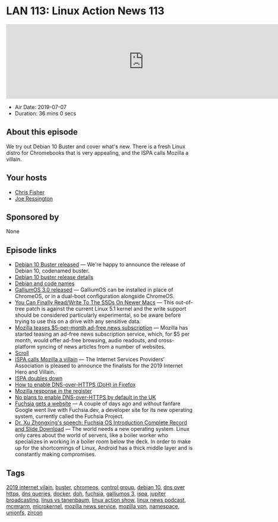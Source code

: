 # LAN 113: Linux Action News 113

<iframe src="https://player.fireside.fm/v2/DAcK9LdX+PeiFs-5j?theme=dark" width="740" height="200" frameborder="0" scrolling="no"></iframe>

* Air Date: 2019-07-07
* Duration: 36 mins 0 secs

## About this episode

We try out Debian 10 Buster and cover what's new. There is a fresh Linux distro for Chromebooks that is very appealing, and the ISPA calls Mozilla a villain.

## Your hosts
* [Chris Fisher](https://linuxactionnews.com/hosts/chris)
* [Joe Ressington](https://linuxactionnews.com/hosts/joe)

## Sponsored by

None



## Episode links

  * [Debian 10 Buster released](https://bits.debian.org/2019/07/buster-released.html "Debian 10 Buster released") — We're happy to announce the release of Debian 10, codenamed buster.
  * [Debian 10 buster release details](https://www.debian.org/News/2019/20190706 "Debian 10 buster release details")
  * [Debian and code names](https://lwn.net/SubscriberLink/792646/75df9c1c059dd3ae/ "Debian and code names")
  * [GalliumOS 3.0 released](https://wiki.galliumos.org/News/GalliumOS_3.0 "GalliumOS 3.0 released") — GalliumOS can be installed in place of ChromeOS, or in a dual-boot configuration alongside ChromeOS.
  * [You Can Finally Read/Write To The SSDs On Newer Macs](https://www.phoronix.com/scan.php?page=news_item&px=MacBook-Finally-Linux-SSD-RW "You Can Finally Read/Write To The SSDs On Newer Macs") — This out-of-tree patch is against the current Linux 5.1 kernel and the write support should be considered particularly experimental, so be aware before trying to use this on a drive with any sensitive data. 
  * [Mozilla teases $5-per-month ad-free news subscription](https://www.theverge.com/2019/7/5/20683059/mozilla-news-subscription-service-ad-free-scroll-price "Mozilla teases $5-per-month ad-free news subscription") — Mozilla has started teasing an ad-free news subscription service, which, for $5 per month, would offer ad-free browsing, audio readouts, and cross-platform syncing of news articles from a number of websites.
  * [Scroll](https://scroll.com/ "Scroll")
  * [ISPA calls Mozilla a villain](https://www.ispa.org.uk/ispa-announces-finalists-for-2019-internet-heroes-and-villains-trump-and-mozilla-lead-the-way-as-villain-nominees/ "ISPA calls Mozilla a villain") — The Internet Services Providers’ Association is pleased to announce the finalists for the 2019 Internet Hero and Villain.
  * [ISPA doubles down](https://twitter.com/ISPAUK/status/1147099305884495872 "ISPA doubles down")
  * [How to enable DNS-over-HTTPS (DoH) in Firefox](https://www.zdnet.com/article/how-to-enable-dns-over-https-doh-in-firefox/ "How to enable DNS-over-HTTPS \(DoH\) in Firefox")
  * [Mozilla response in the register](https://www.theregister.co.uk/2019/07/06/mozilla_ukisp_vallain/ "Mozilla response in the register")
  * [No plans to enable DNS-over-HTTPS by default in the UK](https://www.zdnet.com/article/mozilla-no-plans-to-enable-dns-over-https-by-default-in-the-uk/ "No plans to enable DNS-over-HTTPS by default in the UK")
  * [Fuchsia gets a website](https://www.theregister.co.uk/2019/07/03/googles_fuchsia_os_flutters_into_view/ "Fuchsia gets a website") — A couple of days ago and without fanfare Google went live with Fuchsia.dev, a developer site for its new operating system, currently called the Fuchsia Project.
  * [Dr. Xu Zhongxing's speech: Fuchsia OS Introduction Complete Record and Slide Download](https://web.archive.org/web/20190528221512/https://bzdww.com/article/163937/ "Dr. Xu Zhongxing's speech: Fuchsia OS Introduction Complete Record and Slide Download") — The world needs a new operating system. Linux only cares about the world of servers, like a boiler worker who specializes in working in a boiler room below the deck. In order to make up for the shortcomings of Linux, Android has a thick middle layer and is constantly making compromises.



## Tags

[2019 internet vilain](https://linuxactionnews.com/tags/2019%20internet%20vilain), [buster](https://linuxactionnews.com/tags/buster), [chromeos](https://linuxactionnews.com/tags/chromeos), [control group](https://linuxactionnews.com/tags/control%20group), [debian 10](https://linuxactionnews.com/tags/debian%2010), [dns over https](https://linuxactionnews.com/tags/dns%20over%20https), [dns queries](https://linuxactionnews.com/tags/dns%20queries), [docker](https://linuxactionnews.com/tags/docker), [doh](https://linuxactionnews.com/tags/doh), [fuchsia](https://linuxactionnews.com/tags/fuchsia), [galliumos 3](https://linuxactionnews.com/tags/galliumos%203), [ispa](https://linuxactionnews.com/tags/ispa), [jupiter broadcasting](https://linuxactionnews.com/tags/jupiter%20broadcasting), [linus vs tanenbaum](https://linuxactionnews.com/tags/linus%20vs%20tanenbaum), [linux action show](https://linuxactionnews.com/tags/linux%20action%20show), [linux news podcast](https://linuxactionnews.com/tags/linux%20news%20podcast), [mcmrarm](https://linuxactionnews.com/tags/mcmrarm), [microkernel](https://linuxactionnews.com/tags/microkernel), [mozilla news service](https://linuxactionnews.com/tags/mozilla%20news%20service), [mozilla vpn](https://linuxactionnews.com/tags/mozilla%20vpn), [namespace](https://linuxactionnews.com/tags/namespace), [unionfs](https://linuxactionnews.com/tags/unionfs), [zircon](https://linuxactionnews.com/tags/zircon)